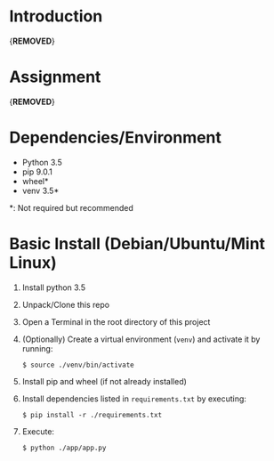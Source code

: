 # Introduction

{**REMOVED**}

# Assignment

{**REMOVED**}

# Dependencies/Environment

* Python 3.5
* pip 9.0.1
* wheel*
* venv 3.5*


\*: Not required but recommended

# Basic Install (Debian/Ubuntu/Mint Linux)


1. Install python 3.5
1. Unpack/Clone this repo
1. Open a Terminal in the root directory of this project
1. (Optionally) Create a virtual environment (`venv`) and activate it by running:
    
    `$ source ./venv/bin/activate`

1. Install pip and wheel (if not already installed)
1. Install dependencies listed in `requirements.txt` by executing:
    
    `$ pip install -r ./requirements.txt`
    

1. Execute:

    `$ python ./app/app.py`
